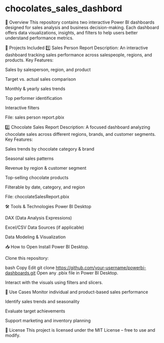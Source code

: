# chocolates_sales_dashbord
📝 Overview
This repository contains two interactive Power BI dashboards designed for sales analysis and business decision-making.
Each dashboard offers data visualizations, insights, and filters to help users better understand performance metrics.

📂 Projects Included
1️⃣ Sales Person Report
Description:
An interactive dashboard tracking sales performance across salespeople, regions, and products.
Key Features:

Sales by salesperson, region, and product

Target vs. actual sales comparison

Monthly & yearly sales trends

Top performer identification

Interactive filters

File: sales person report.pbix

2️⃣ Chocolate Sales Report
Description:
A focused dashboard analyzing chocolate sales across different regions, brands, and customer segments.
Key Features:

Sales trends by chocolate category & brand

Seasonal sales patterns

Revenue by region & customer segment

Top-selling chocolate products

Filterable by date, category, and region

File: chocolateSalesReport.pbix

🛠️ Tools & Technologies
Power BI Desktop

DAX (Data Analysis Expressions)

Excel/CSV Data Sources (if applicable)

Data Modeling & Visualization

📥 How to Open
Install Power BI Desktop.

Clone this repository:

bash
Copy
Edit
git clone https://github.com/your-username/powerbi-dashboards.git
Open any .pbix file in Power BI Desktop.

Interact with the visuals using filters and slicers.


🎯 Use Cases
Monitor individual and product-based sales performance

Identify sales trends and seasonality

Evaluate target achievements

Support marketing and inventory planning

📜 License
This project is licensed under the MIT License – free to use and modify.

